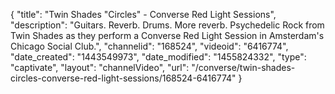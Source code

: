 {
    "title": "Twin Shades \"Circles\" - Converse Red Light Sessions",
    "description": "Guitars. Reverb. Drums. More reverb. Psychedelic Rock from Twin Shades as they perform a Converse Red Light Session in Amsterdam's Chicago Social Club.",
    "channelid": "168524",
    "videoid": "6416774",
    "date_created": "1443549973",
    "date_modified": "1455824332",
    "type": "captivate",
    "layout": "channelVideo",
    "url": "\/converse\/twin-shades-circles-converse-red-light-sessions\/168524-6416774"
}